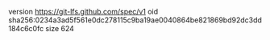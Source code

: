 version https://git-lfs.github.com/spec/v1
oid sha256:0234a3ad5f561e0dc278115c9ba19ae0040864be821869bd92dc3dd184c6c0fc
size 624

